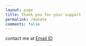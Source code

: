```yaml
---
layout: page
title: Thank you for your support
permalink: /donate
comments: false
---
```

contact me at <a href="mailto:me@gowoogle.com">Email ID</a>